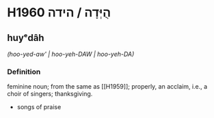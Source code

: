 # H1960 הֻיְּדָה / הידה

## huyᵉdâh

_(hoo-yed-aw' | hoo-yeh-DAW | hoo-yeh-DA)_

### Definition

feminine noun; from the same as [[H1959]]; properly, an acclaim, i.e., a choir of singers; thanksgiving.

- songs of praise
